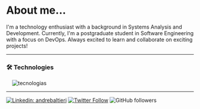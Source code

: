 <h1>About me...</h1>
<p>

I'm a technology enthusiast with a background in Systems Analysis and Development. Currently, I'm a postgraduate student in Software Engineering with a focus on DevOps. Always excited to learn and collaborate on exciting projects!

</p>

<hr>  

### 🛠️ Technologies

<div style="display: inline_block">

    <img align="center" alt="tecnologias" src="https://skillicons.dev/icons?i=linux,aws,azure,docker,kubernetes,terraform,python,dotnet,git,obsidian,markdown">

</div>

<hr>

[![Linkedin: andrebaltieri](https://img.shields.io/badge/-BrunoRocha-blue?style=flat-square&logo=Linkedin&logoColor=white&link=https://linkedin.com/in/bruno-rocha-freitas)](https://linkedin.com/in/bruno-rocha-freitas)
[![Twitter Follow](https://img.shields.io/twitter/follow/brunorochadev?label=Follow)](https://Twitter.com/brunorochadev)
![GitHub followers](https://img.shields.io/github/followers/brunorosha?label=Follow&style=social)